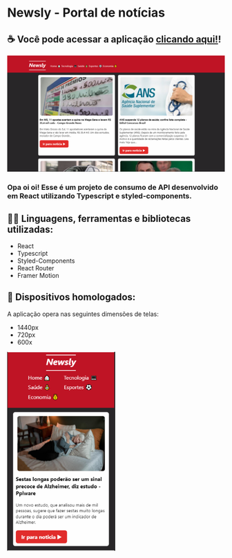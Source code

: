 # Newsly - Portal de notícias

## ☕ Você pode acessar a aplicação <a target="_blank" href="https://newsly-portal-noticias.herokuapp.com/">clicando aqui!</a>!

<img src="src/assets/images/desktop-demo.png" width="550px" alt="imagem de demonstração desktop">

###  Opa oi oi! Esse é um projeto de consumo de API desenvolvido em React utilizando Typescript e styled-components.

## 👨‍💻 Linguagens, ferramentas e bibliotecas utilizadas:

- React
- Typescript
- Styled-Components
- React Router
- Framer Motion

## 📱 Dispositivos homologados:

A aplicação opera nas seguintes dimensões de telas:

- 1440px
- 720px
- 600x


<img src="src/assets/images/mobile-demo.png" width="250px" alt="imagem de demonstração desktop">